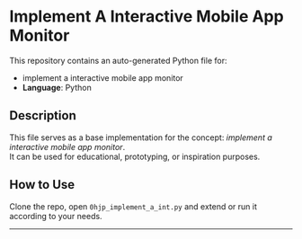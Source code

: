 # Implement A Interactive Mobile App Monitor

This repository contains an auto-generated Python file for:

- implement a interactive mobile app monitor
- **Language**: Python

## Description

This file serves as a base implementation for the concept: *implement a interactive mobile app monitor*.  
It can be used for educational, prototyping, or inspiration purposes.

## How to Use

Clone the repo, open `0hjp_implement_a_int.py` and extend or run it according to your needs.

---



